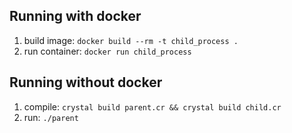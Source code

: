 ## Running with docker

1. build image: `docker build --rm -t child_process .`  
2. run container: `docker run child_process`

## Running without docker

1. compile: `crystal build parent.cr && crystal build child.cr`  
2. run: `./parent`
